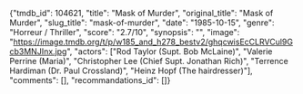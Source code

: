 {"tmdb_id": 104621, "title": "Mask of Murder", "original_title": "Mask of Murder", "slug_title": "mask-of-murder", "date": "1985-10-15", "genre": "Horreur / Thriller", "score": "2.7/10", "synopsis": "", "image": "https://image.tmdb.org/t/p/w185_and_h278_bestv2/ghqcwisEcCLRVCul9Gcb3MNJInx.jpg", "actors": ["Rod Taylor (Supt. Bob McLaine)", "Valerie Perrine (Maria)", "Christopher Lee (Chief Supt. Jonathan Rich)", "Terrence Hardiman (Dr. Paul Crossland)", "Heinz Hopf (The hairdresser)"], "comments": [], "recommandations_id": []}